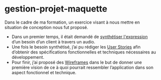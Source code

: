 # gestion-projet-maquette

Dans le cadre de ma formation, un exercice visant à nous mettre en situation de conception nous fut proposé. 
- Dans un premier temps, il était demandé de [synthétiser l'expression](https://github.com/corentin-vanaquer/gestion-projet-maquette/blob/main/CDC/Prise_notes.md) d’un besoin d’un client à travers un audio.
- Une fois le besoin synthétisé, j’ai pu rédiger les [User Stories](https://github.com/corentin-vanaquer/gestion-projet-maquette/blob/main/CDC/User_stories.md) afin d’obtenir des spécifications fonctionnelles et techniques nécessaires au développement.
- Pour finir, j’ai proposé des [Wireframes](https://github.com/corentin-vanaquer/gestion-projet-maquette/blob/main/CDC/wireframe.md) dans le but de donner une première vision de ce à quoi pourrait ressembler l’application dans son aspect fonctionnel et technique.

